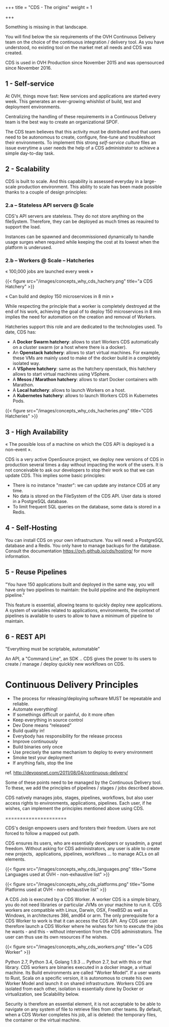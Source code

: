 +++
title = "CDS - The origins"
weight = 1

+++


Something is missing in that landscape.

You will find below the six requirements of the OVH Continuous Delivery team on the choice of the continuous 
integration / delivery tool.
As you have understood, no existing tool on the market met all needs and CDS was created. 

CDS is used in OVH Production since November 2015 and was opensourced since November 2016.

## 1 - Self-service

At OVH, things move fast: New services and applications are started every week. This generates an ever-growing whishlist of build, test and deployment environments.

Centralizing the handling of these requirements in a Continuous Delivery team is the best way to create an organizational SPOF.

The CDS team believes that this activity must be distributed and that users need to be autonomous to create, configure, fine-tune and troubleshoot their environments. To implement this strong *self-service culture* files an issue everytime a user needs the help of a CDS administrator to achieve a simple day-to-day task.

## 2 - Scalability

CDS is built to scale. And this capability is assessed everyday in a large-scale production environment.
This ability to scale has been made possible thanks to a couple of design principles:

### 2.a – Stateless API servers @ Scale

CDS's API servers are stateless. They do not store anything on the fileSystem. Therefore, they can be deployed as much times as reauired to support the load.

Instances can be spawned and decommissioned dynamically to handle usage surges when required while keeping the cost at its lowest when the platform is underused.

### 2.b – Workers @ Scale – Hatcheries

« 100,000 jobs are launched every week »

{{< figure src="/images/concepts_why_cds_hachery.png" title="a CDS Hatchery" >}}

« Can build and deploy 150 microservices in 8 min »

While respecting the principle that a worker is completely destroyed at the end of his work, achieving the goal of
to deploy 150 microservices in 8 min implies the need for automation on the creation and removal of Workers.

Hatcheries support this role and are dedicated to the technologies used. To date, CDS has:
 
- A **Docker Swarm hatchery**: allows to start Workers CDS automatically on a cluster swarm (or a host where there is a docker).
- An **Openstack hatchery**: allows to start virtual machines. For example, these VMs are mainly used to make of the docker build in a completely isolated way.
- A **VSphere hatchery**: same as the hatchery openstack, this hatchery allows to start virtual machines using VSphere.
- A **Mesos / Marathon hatchery**: allows to start Docker containers with Marathon.
- A **Local hatchery**: allows to launch Workers on a host.
- A **Kubernetes hatchery**: allows to launch Workers CDS in Kubernetes Pods.
 
{{< figure src="/images/concepts_why_cds_hacheries.png" title="CDS Hatcheries" >}}

## 3 - High Availability

« The possible loss of a machine on which the CDS API is deployed is a non-event ».

CDS is a very active OpenSource project, we deploy new versions of CDS in production several times a day
without impacting the work of the users. It is not conceivable to ask our developers to stop
their work so that we can update CDS. This implies some basic principles:

- There is no instance "master": we can update any instance CDS at any time.
- No data is stored on the FileSystem of the CDS API. User data is stored in a PostgreSQL database.
- To limit frequent SQL queries on the database, some data is stored in a Redis.

## 4 - Self-Hosting

You can install CDS on your own infrastructure. You will need: a PostgreSQL database and a Redis. 
You only have to manage backups for the database.
Consult the documentation https://ovh.github.io/cds/hosting/ for more information.

## 5 - Reuse Pipelines

"You have 150 applications built and deployed in the same way, you will have only two pipelines to maintain:
the build pipeline and the deployment pipeline."

This feature is essential, allowing teams to quickly deploy new applications. A system of variables related to applications,
environments, the context of pipelines is available to users to allow to have a minimum of pipeline to maintain.

## 6 - REST API

"Everything must be scriptable, automatable"

An API, a "Command Line", an SDK .. CDS gives the power to its users to create / manage / deploy quickly new workflows on CDS.


# Continuous Delivery Principles

- The process for releasing/deploying software MUST be repeatable and reliable.
- Automate everything!
- If somethings difficult or painful, do it more often
- Keep everything in source control
- Dev Done means “released”
- Build quality in!
- Everybody has responsibility for the release process
- Improve continuously
- Build binaries only once
- Use precisely the same mechanism to deploy to every environment
- Smoke test your deployment
- If anything fails, stop the line

ref. http://devopsnet.com/2011/08/04/continuous-delivery/

Some of these points need to be managed by the Continuous Delivery tool. To these, we add
the principles of pipelines / stages / jobs described above.

CDS natively manages jobs, stages, pipelines, workflows, but also user access rights to environments,
applications, pipelines. Each user, if he wishes, can implement the principles mentioned above using CDS.




=====================


CDS's design empowers users and forsters their freedom. Users are not forced to follow a mapped out path.

CDS ensures its users, who are essentially developers or sysadmin, a great freedom.
Without asking for CDS administrators, any user is able to create new projects, 
applications, pipelines, workflows ... to manage ACLs on all elements.

{{< figure src="/images/concepts_why_cds_languages.png" title="Some Languages used at OVH - non-exhaustive list" >}}

{{< figure src="/images/concepts_why_cds_platforms.png" title="Some Platforms used at OVH - non-exhaustive list" >}}

A CDS Job is executed by a CDS Worker. A worker CDS is a simple binary, you do not need libraries
or particular JVMs on your machine to run it. CDS workers are compatible with Linux, Darwin, OSX,
FreeBSD as well as Windows, in architectures 386, amd64 or arm. The only prerequisite for a CDS Worker to work
is that it can access the CDS API. Any CDS user can therefore launch a CDS Worker where he wishes for him
to execute the jobs he wants - and this - without intervention from the CDS administrators. The user
can thus use its own resources if he wishes.

{{< figure src="/images/concepts_why_cds_workers.png" title="a CDS Worker" >}}


Python 2.7, Python 3.4, Golang 1.9.3 ... Python 2.7, but with this or that library. CDS workers are binaries
executed in a docker image, a virtual machine. Its Build environments are called "Worker Model". If a
user wants to Rust, Scala on a specific version, it is autonomous to create his own
Worker Model and launch it on shared infrastructure. Workers CDS are isolated from each other,
isolation is essentially done by Docker or virtualization, see Scalability below.

Security is therefore an essential element, it is not acceptable to be able to navigate on any system of
file to retrieve files from other teams. By default, when a CDS Worker completes his job, all
is deleted: the temporary files, the container or the virtual machine.